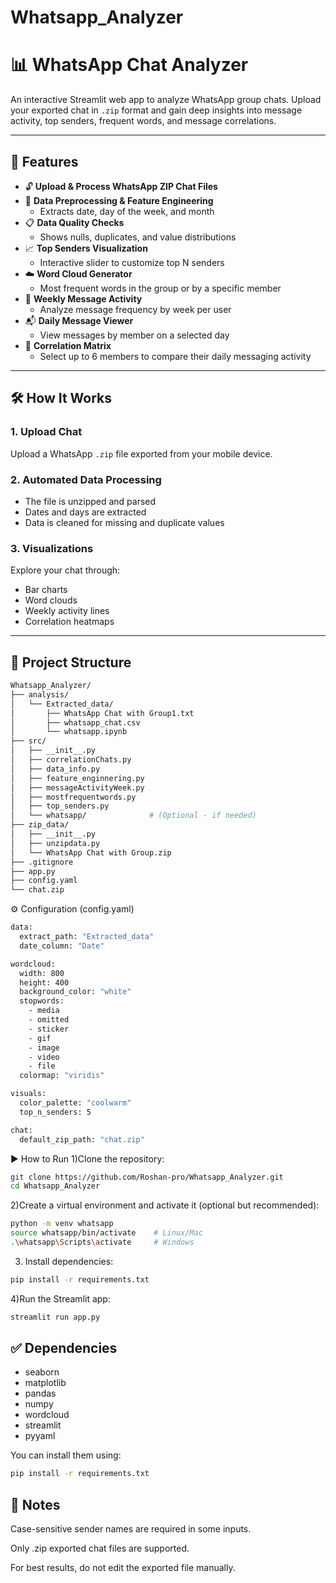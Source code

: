 # Whatsapp_Analyzer
# 📊 WhatsApp Chat Analyzer

An interactive Streamlit web app to analyze WhatsApp group chats. Upload your exported chat in `.zip` format and gain deep insights into message activity, top senders, frequent words, and message correlations.

---

## 🚀 Features

- 🔓 **Upload & Process WhatsApp ZIP Chat Files**
- 🧹 **Data Preprocessing & Feature Engineering**
  - Extracts date, day of the week, and month
- 📋 **Data Quality Checks**
  - Shows nulls, duplicates, and value distributions
- 📈 **Top Senders Visualization**
  - Interactive slider to customize top N senders
- ☁️ **Word Cloud Generator**
  - Most frequent words in the group or by a specific member
- 📅 **Weekly Message Activity**
  - Analyze message frequency by week per user
- 📬 **Daily Message Viewer**
  - View messages by member on a selected day
- 🔗 **Correlation Matrix**
  - Select up to 6 members to compare their daily messaging activity

---

## 🛠️ How It Works

### 1. Upload Chat
Upload a WhatsApp `.zip` file exported from your mobile device.

### 2. Automated Data Processing
- The file is unzipped and parsed
- Dates and days are extracted
- Data is cleaned for missing and duplicate values

### 3. Visualizations
Explore your chat through:
- Bar charts
- Word clouds
- Weekly activity lines
- Correlation heatmaps

---

## 📂 Project Structure

```bash
Whatsapp_Analyzer/
├── analysis/
│   └── Extracted_data/
│       ├── WhatsApp Chat with Group1.txt
│       ├── whatsapp_chat.csv
│       └── whatsapp.ipynb
├── src/
│   ├── __init__.py
│   ├── correlationChats.py
│   ├── data_info.py
│   ├── feature_enginnering.py
│   ├── messageActivityWeek.py
│   ├── mostfrequentwords.py
│   ├── top_senders.py
│   └── whatsapp/              # (Optional - if needed)
├── zip_data/
│   ├── __init__.py
│   ├── unzipdata.py
│   └── WhatsApp Chat with Group.zip
├── .gitignore
├── app.py
├── config.yaml
└── chat.zip

```
⚙️ Configuration (config.yaml)
```bash
data:
  extract_path: "Extracted_data"
  date_column: "Date"

wordcloud:
  width: 800
  height: 400
  background_color: "white"
  stopwords:
    - media
    - omitted
    - sticker
    - gif
    - image
    - video
    - file
  colormap: "viridis"

visuals:
  color_palette: "coolwarm"
  top_n_senders: 5

chat:
  default_zip_path: "chat.zip"
```
▶️ How to Run
1)Clone the repository:
```bash
git clone https://github.com/Roshan-pro/Whatsapp_Analyzer.git
cd Whatsapp_Analyzer
```
2)Create a virtual environment and activate it (optional but recommended):
```bash
python -m venv whatsapp
source whatsapp/bin/activate    # Linux/Mac
.\whatsapp\Scripts\activate     # Windows
```
3) Install dependencies:

```bash
pip install -r requirements.txt
```

4)Run the Streamlit app:

```bash
streamlit run app.py
```
## ✅ Dependencies
 - seaborn
 - matplotlib
 - pandas
 - numpy
 - wordcloud
 - streamlit
 - pyyaml

You can install them using:

```bash
pip install -r requirements.txt
```

## 📌 Notes
Case-sensitive sender names are required in some inputs.

Only .zip exported chat files are supported.

For best results, do not edit the exported file manually.


